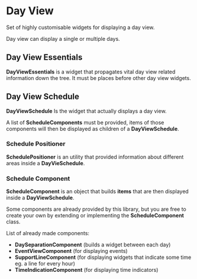 # Day View

Set of highly customisable widgets for displaying a day view.

Day view can display a single or multiple days.

## Day View Essentials

**DayViewEssentials** is a widget that propagates vital day view related information down the tree.
It must be places before other day view widgets.

## Day View Schedule

**DayViewSchedule** Is the widget that actually displays a day view.

A list of **ScheduleComponents** must be provided, 
items of those components will then be displayed as children of a **DayViewSchedule**. 

### Schedule Positioner

**SchedulePositioner** is an utility that provided information about different areas inside a **DayVieSchedule**.

### Schedule Component

**ScheduleComponent** is an object that builds **items** that are then displayed inside a **DayViewSchedule**.

Some components are already provided by this library,
but you are free to create your own by extending or implementing the **ScheduleComponent** class.

List of already made components:
* **DaySeparationComponent** (builds a widget between each day)
* **EventViewComponent** (for displaying events)
* **SupportLineComponent** (for displaying widgets that indicate some time eg. a line for every hour)
* **TimeIndicationComponent** (for displaying time indicators)
